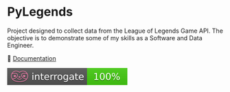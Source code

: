 # PyLegends

Project designed to collect data from the League of Legends Game API. The objective is to demonstrate some of my skills
as a Software and Data Engineer.

📖 [Documentation](https://rikemorais.github.io/pylegends/)

![](docs/assets/interrogate_badge.svg)